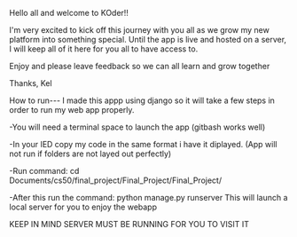 Hello all and welcome to KOder!!

I'm very excited to kick off this journey with you all as we grow my new platform into something special. 
Until the app is live and hosted on a server, I will keep all of it here for you all to have access to.

Enjoy and please leave feedback so we can all learn and grow together

Thanks, Kel



How to run---
  I made this appp using django so it will take a few steps in order to run my web app properly.
  
  -You will need a terminal space to launch the app (gitbash works well)
  
  -In your IED copy my code in the same format i have it diplayed. (App will not run if folders are not layed out perfectly)
  
  -Run command: cd Documents/cs50/final_project/Final_Project/Final_Project/
  
  -After this run the command: python manage.py runserver
    This will launch a local server for you to enjoy the webapp
    
   KEEP IN MIND SERVER MUST BE RUNNING FOR YOU TO VISIT IT
